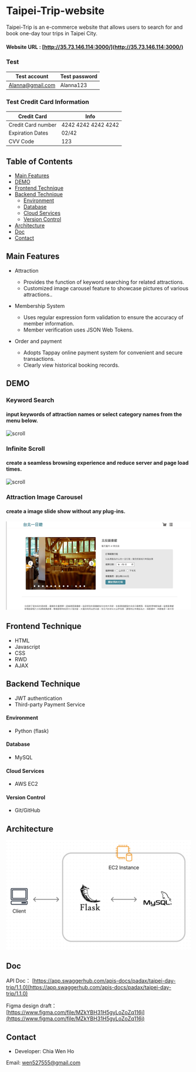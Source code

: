 # Taipei-Trip-website

Taipei-Trip is an e-commerce website that allows users to search for and book one-day tour trips in Taipei City.

#### Website URL : [http://35.73.146.114:3000/](http://35.73.146.114:3000/)

### Test

Test account  | Test password
------------- | -------------
Alanna@gmail.com  | Alanna123



### Test Credit Card Information

Credit Card  | Info
------------- | -------------
Credit Card number  | 4242 4242 4242 4242
Expiration Dates  | 02/42
CVV Code  | 123


## Table of Contents

- [Main Features](#main-features)
- [DEMO](#demo)
- [Frontend Technique](#frontend-technique)
- [Backend Technique]((#backend-technique))
  - [Environment](#environment)
  - [Database](#database)
  - [Cloud Services](#cloud-services)
  - [Version Control](#version-control)
- [Architecture](#architecture)
- [Doc](#doc)
- [Contact](#contact)


## Main Features

+ Attraction 
  + Provides the function of keyword searching for related attractions.
  + Customized image carousel feature to showcase pictures of various attractions..

+ Membership System
  + Uses regular expression form validation to ensure the accuracy of member information.
  + Member verification uses JSON Web Tokens.

+ Order and payment
  + Adopts Tappay online payment system for convenient and secure transactions.
  + Clearly view historical booking records.
  
## DEMO

### Keyword Search
#### input keywords of attraction names or select category names from the menu below.

![scroll](/static/css/picture/GIF/keyword_search.gif)

### Infinite Scroll
#### create a seamless browsing experience and reduce server and page load times.

![scroll](/static/css/picture/GIF/scroll.gif)

### Attraction Image Carousel
#### create a image slide show without any plug-ins.

![slider](/static/css/picture/GIF/slider.gif)

## Frontend Technique

- HTML
- Javascript
- CSS
- RWD
- AJAX

## Backend Technique
- JWT authentication
- Third-party Payment Service

#### Environment
- Python (flask)
#### Database
- MySQL
#### Cloud Services
- AWS EC2
#### Version Control
- Git/GitHub

## Architecture
![Architecture](/static/css/picture/GIF/Architecture.png)

## Doc

API Doc：
[https://app.swaggerhub.com/apis-docs/padax/taipei-day-trip/1.1.0](https://app.swaggerhub.com/apis-docs/padax/taipei-day-trip/1.1.0)

Figma design draft：
[https://www.figma.com/file/MZkYBH31H5gyLoZoZq116j](https://www.figma.com/file/MZkYBH31H5gyLoZoZq116j)

## Contact
- Developer: Chia Wen Ho

Email: wen527555@gmail.com

